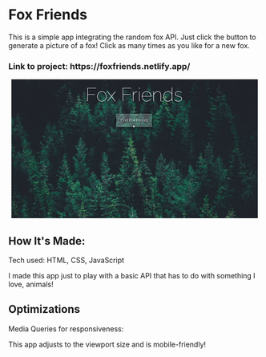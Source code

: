 <h1>Fox Friends</h1>
<p>This is a simple app integrating the random fox API.  Just click the button to generate a picture of a fox!  Click as many times as you like for a new fox.</p>

<h3>Link to project: https://foxfriends.netlify.app/</h3>

<p align="center">
<img src="https://github.com/swionTech/foxfriends/blob/main/images/foxfriends.gif?raw=true" alt="image of Fox Friends app">
</p>

<h2>How It's Made:</h2>
<span>Tech used: HTML, CSS, JavaScript</span>

<p>I made this app just to play with a basic API that has to do with something I love, animals!</p>

<h2>Optimizations</h2>
<span>Media Queries for responsiveness:</span>

<p>This app adjusts to the viewport size and is mobile-friendly!</p>
